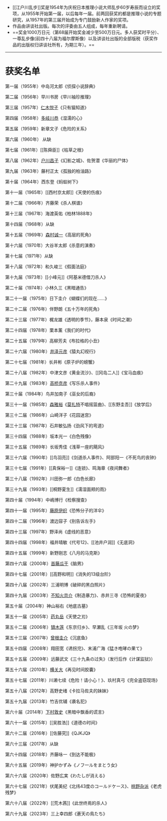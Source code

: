 
- [[江户川乱步]]奖是1954年为庆祝日本推理小说大师乱步60岁寿辰而设立的奖项，从1955年开始第一届，以后每年一届。前两回获奖的都是推理小说的专题研究，从1957年的第三届开始成为专门鼓励新人作家的奖项。
- 作品由讲谈社出版。每次的评委由五人组成，每年重新聘请。
- ==奖金1000万日元（第68届开始奖金减少至500万日元。多人获奖时平分）、一尊乱步像(前四十八届为福尔摩斯像）以及讲谈社出版的全部版税（获奖作品的出版权归讲谈社所有，为期三年）。==

---

# 获奖名单

第一届（1955年）中岛河太郎《侦探小说辞典》

第二届（1956年）早川书房《早川袖珍推理》

第三届（1957年）[仁木悦子](仁木悦子.md)《只有猫知道》

第四届（1958年）[多岐川恭](多岐川恭.md)《湿濡的心》

第五届（1959年）新章文子《危险的关系》

第六届（1960年） 从缺

第七届（1961年）[[陈舜臣]]《枯草之根》

第八届（1962年）[户川昌子](户川昌子.md)《幻影之城》、佐贺潜《华丽的尸体》

第九届（1963年）藤村正太《孤独的柏油路》

第十届（1964年）西东登《蚂蚁树下》

第十一届（1965年）[[西村京太郎]]《天使的伤痕》

第十二届（1966年）齐藤荣《杀人棋谱》

第十三届（1967年）海渡英佑《柏林1888年》

第十四届（1968年）从缺

第十五届（1969年）[森村诚一](森村诚一.md)《高层的死角》

第十六届（1970年）大谷羊太郎《杀意的演奏》

第十七届（1971年）从缺

第十八届（1972年）和久峻三《假面法庭》

第十九届（1973年）[[小峰元]]《阿基米德借刀杀人》

第二十届（1974年）小林久三《黑暗通告》

第二十一届（1975年）日下圭介《蝴蝶们的现在……》

第二十二届（1976年）伴野朗《五十万年的死角》

第二十三届（1977年）梶龙雄《透明的季节》，藤本泉《时间之潮》

第二十四届（1978年）栗本薰《我们的时代》

第二十五届（1979年）高柳芳夫《布拉格的小丑》

第二十六届（1980年）[井泽元彦](井泽元彦.md)《猿丸幻视行》

第二十七届（1981年）长井彬《原子炉的螃蟹》

第二十八届（1982年）中津文彦《黄金流沙》、[[冈岛二人]]《宝马血痕》

第二十九届（1983年）[高桥克彦](高桥克彦.md)《写乐杀人事件》

第三十届（1984年）鸟井加南子《巫女的后裔》

第三十一届（1985年）[森雅裕](森雅裕.md)《[莫扎特](莫扎特.md)不唱摇篮曲》、[[东野圭吾]]《放学后》

第三十二届（1986年）山崎洋子《花园迷宫》

第三十三届（1987年）石井敏弘扬《劲风下的弯道》

第三十四届（1988年）坂本光一《白色残像》

第三十五届（1989年）长坂秀佳《浅草一座的飓风》

第三十六届（1990年）[[鸟羽亮]]《剑道杀人事件》、阿部阳一《不死鸟的丧钟》

第三十七届（1991年）[[真保裕一]]《连锁》、鸣海章《夜间舞者》

第三十八届（1992年）川田弥一郎《白色长廊》

第三十九届（1993年）[[桐野夏生]]《濡湿面颊的雨》

第四十届（1994年）中嶋博行《检察搜查》

第四十一届（1995年）[藤原伊织](藤原伊织.md)《恐怖分子的洋伞》

第四十二届（1996年）渡边容子《别告诉左手》

第四十三届（1997年）野泽尚《虚线的恶意》

第四十四届（1998年）福井晴敏《代号12》、[[池井户润]]《无底洞》

第四十五届（1999年）新野刚志《八月的马克斯》

第四十六届（2000年）[首藤瓜于](首藤瓜于.md)《脑男》

第四十七届（2001年）[[高野和明]]《消失的13级台阶》

第四十八届（2002年）三浦明博《破碎的黑白照片》

第四十九届（2003年）[不知火京介](不知火京介.md)《制造暴力》、赤井三寻《恐怖的夏夜》

第五十届（2004年）神山裕右《地底古墓》

第五十一届（2005年）[药丸岳](药丸岳.md)《天使之刃》

第五十二届（2006年）[镝木莲](镝木莲.md)《东京归乡》、早瀬乱《三年坂 火の梦》

第五十三届（2007年）[曾根圭介](曾根圭介.md)《沉底鱼》

第五十四届（2008年）翔田宽《诱拐児》、末浦广海《猛き咆哮の果て》

第五十五届（2009年）远藤武文《三十九条の过失》（发行后作《计谋监狱》）

第五十六届（2010年）[横关大](横关大.md)《再见时间胶囊》

第五十七届（2011年）川濑七续《危险！请小心！》、玖村真弓《完全盗窃现场》

第五十八届（2012年）高野史绪《卡拉马佐夫的妹妹》

第五十九届（2013年）竹吉优辅《袭名犯》

第六十届（2014年）[下村敦史](下村敦史.md)《黑暗中飘香的谎言》

第六十一届（2015年）[[吴胜浩]]《道德の时间》 

第六十二届（2016年）[[佐藤究]]《QJKJQ》 

第六十三届（2017年）从缺

第六十四届（2018年）齐藤咏一《到达不能极》
 
第六十五届（2019年）神护かずみ《ノフ一ルをまとう女》

第六十六届（2020年）佐野広実《わたしが消える》

第六十七届（2021年）伏尾美纪《北纬43度のコールドケース》、[桃野杂派](桃野杂派.md)《老虎残梦》

第六十八届（2022年）[[荒木茜]]《此世终焉的杀人》

第六十九届（2023年）三上幸四郎《蒼天の鳥たち》